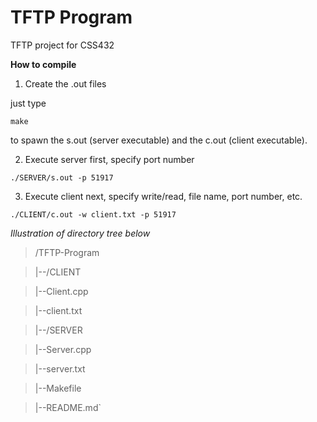 # TFTP Program
TFTP project for CSS432

**How to compile**

1. Create the .out files

just type

`make` 

to spawn the s.out (server executable) and
the c.out (client executable).


2. Execute server first, specify port number

`./SERVER/s.out -p 51917`


3. Execute client next, specify write/read, file name, port number, etc.

`./CLIENT/c.out -w client.txt -p 51917`

*Illustration of directory tree below*

>/TFTP-Program

>|--/CLIENT

>    |--Client.cpp

>    |--client.txt

>|--/SERVER

>    |--Server.cpp

>    |--server.txt

>|--Makefile

>|--README.md`
